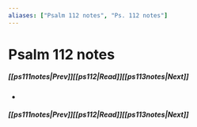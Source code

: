 ```yaml
---
aliases: ["Psalm 112 notes", "Ps. 112 notes"]
---
```

# Psalm 112 notes
##### <span class=arrow-left></span>[[ps111notes|Prev]]<span class=navigation-separator></span>[[ps112|Read]]<span class=navigation-separator></span>[[ps113notes|Next]]<span class=arrow-right></span>
- 
##### <span class=arrow-left></span>[[ps111notes|Prev]]<span class=navigation-separator></span>[[ps112|Read]]<span class=navigation-separator></span>[[ps113notes|Next]]<span class=arrow-right></span>